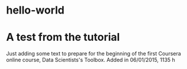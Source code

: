# hello-world
A test from the tutorial
========================
Just adding some text to prepare for the beginning of the first Coursera online course, Data Scientists's Toolbox.
Added in 06/01/2015, 1135 h
